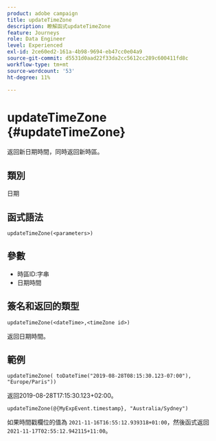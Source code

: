 ```yaml
---
product: adobe campaign
title: updateTimeZone
description: 瞭解函式updateTimeZone
feature: Journeys
role: Data Engineer
level: Experienced
exl-id: 2ce60ed2-161a-4b98-9694-eb47cc0e04a9
source-git-commit: d5531d0aad22f33da2cc5612cc289c600411fd8c
workflow-type: tm+mt
source-wordcount: '53'
ht-degree: 11%

---
```


# updateTimeZone {#updateTimeZone}

返回新日期時間，同時返回新時區。

## 類別

日期

## 函式語法

`updateTimeZone(<parameters>)`

## 參數

* 時區ID:字串
* 日期時間

## 簽名和返回的類型

`updateTimeZone(<dateTime>,<timeZone id>)`

返回日期時間。

## 範例

`updateTimeZone( toDateTime("2019-08-28T08:15:30.123-07:00"), "Europe/Paris"))`

返回2019-08-28T17:15:30.123+02:00。

<!--`updateTimeZone( toDateTime("2019-08-28T08:15:30.123-07:00"), toTimeZone("Europe/Paris")))`
Returns "2019-08-28T17:15:30.123+02:00".-->

`updateTimeZone(@{MyExpEvent.timestamp}, "Australia/Sydney")`

如果時間戳欄位的值為 `2021-11-16T16:55:12.939318+01:00`，然後函式返回 `2021-11-17T02:55:12.942115+11:00`。
